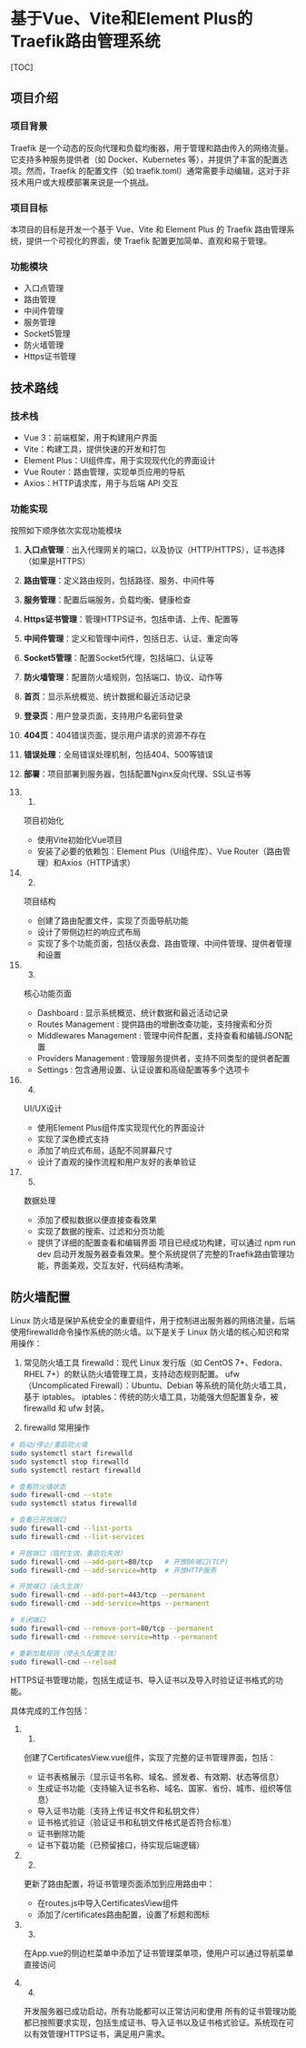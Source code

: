 # 基于Vue、Vite和Element Plus的Traefik路由管理系统

[TOC]

## 项目介绍

### 项目背景

Traefik 是一个动态的反向代理和负载均衡器，用于管理和路由传入的网络流量。它支持多种服务提供者（如 Docker、Kubernetes 等），并提供了丰富的配置选项。然而，Traefik 的配置文件（如 traefik.toml）通常需要手动编辑，这对于非技术用户或大规模部署来说是一个挑战。

### 项目目标

本项目的目标是开发一个基于 Vue、Vite 和 Element Plus 的 Traefik 路由管理系统，提供一个可视化的界面，使 Traefik 配置更加简单、直观和易于管理。

### 功能模块

- 入口点管理
- 路由管理
- 中间件管理
- 服务管理
- Socket5管理
- 防火墙管理
- Https证书管理


## 技术路线

### 技术栈

- Vue 3：前端框架，用于构建用户界面
- Vite：构建工具，提供快速的开发和打包
- Element Plus：UI组件库，用于实现现代化的界面设计
- Vue Router：路由管理，实现单页应用的导航
- Axios：HTTP请求库，用于与后端 API 交互

### 功能实现
按照如下顺序依次实现功能模块

1. **入口点管理**：出入代理网关的端口，以及协议（HTTP/HTTPS），证书选择（如果是HTTPS）
2. **路由管理**：定义路由规则，包括路径、服务、中间件等
3. **服务管理**：配置后端服务，负载均衡、健康检查
4. **Https证书管理**：管理HTTPS证书，包括申请、上传、配置等
5. **中间件管理**：定义和管理中间件，包括日志、认证、重定向等
6. **Socket5管理**：配置Socket5代理，包括端口、认证等
7. **防火墙管理**：配置防火墙规则，包括端口、协议、动作等
8. **首页**：显示系统概览、统计数据和最近活动记录
9. **登录页**：用户登录页面，支持用户名密码登录
10. **404页**：404错误页面，提示用户请求的资源不存在
11. **错误处理**：全局错误处理机制，包括404、500等错误
12. **部署**：项目部署到服务器，包括配置Nginx反向代理、SSL证书等




1. 1.
   项目初始化
   
   - 使用Vite初始化Vue项目
   - 安装了必要的依赖包：Element Plus（UI组件库）、Vue Router（路由管理）和Axios（HTTP请求）
2. 2.
   项目结构
   
   - 创建了路由配置文件，实现了页面导航功能
   - 设计了带侧边栏的响应式布局
   - 实现了多个功能页面，包括仪表盘、路由管理、中间件管理、提供者管理和设置
3. 3.
   核心功能页面
   
   - Dashboard : 显示系统概览、统计数据和最近活动记录
   - Routes Management : 提供路由的增删改查功能，支持搜索和分页
   - Middlewares Management : 管理中间件配置，支持查看和编辑JSON配置
   - Providers Management : 管理服务提供者，支持不同类型的提供者配置
   - Settings : 包含通用设置、认证设置和高级配置等多个选项卡
4. 4.
   UI/UX设计
   
   - 使用Element Plus组件库实现现代化的界面设计
   - 实现了深色模式支持
   - 添加了响应式布局，适配不同屏幕尺寸
   - 设计了直观的操作流程和用户友好的表单验证
5. 5.
   数据处理
   
   - 添加了模拟数据以便直接查看效果
   - 实现了数据的搜索、过滤和分页功能
   - 提供了详细的配置查看和编辑界面
项目已经成功构建，可以通过 npm run dev 启动开发服务器查看效果。整个系统提供了完整的Traefik路由管理功能，界面美观，交互友好，代码结构清晰。


## 防火墙配置

Linux 防火墙是保护系统安全的重要组件，用于控制进出服务器的网络流量，后端使用firewalld命令操作系统的防火墙。以下是关于 Linux 防火墙的核心知识和常用操作：
1. 常见防火墙工具
firewalld：现代 Linux 发行版（如 CentOS 7+、Fedora、RHEL 7+）的默认防火墙管理工具，支持动态规则配置。
ufw（Uncomplicated Firewall）：Ubuntu、Debian 等系统的简化防火墙工具，基于 iptables。
iptables：传统的防火墙工具，功能强大但配置复杂，被 firewalld 和 ufw 封装。

2. firewalld 常用操作

```bash
# 启动/停止/重启防火墙
sudo systemctl start firewalld
sudo systemctl stop firewalld
sudo systemctl restart firewalld

# 查看防火墙状态
sudo firewall-cmd --state
sudo systemctl status firewalld

# 查看已开放端口
sudo firewall-cmd --list-ports
sudo firewall-cmd --list-services

# 开放端口（临时生效，重启后失效）
sudo firewall-cmd --add-port=80/tcp   # 开放80端口(TCP)
sudo firewall-cmd --add-service=http  # 开放HTTP服务

# 开放端口（永久生效）
sudo firewall-cmd --add-port=443/tcp --permanent
sudo firewall-cmd --add-service=https --permanent

# 关闭端口
sudo firewall-cmd --remove-port=80/tcp --permanent
sudo firewall-cmd --remove-service=http --permanent

# 重新加载规则（使永久配置生效）
sudo firewall-cmd --reload

```


HTTPS证书管理功能，包括生成证书、导入证书以及导入时验证证书格式的功能。

具体完成的工作包括：

1. 1.
   创建了CertificatesView.vue组件，实现了完整的证书管理界面，包括：
   
   - 证书表格展示（显示证书名称、域名、颁发者、有效期、状态等信息）
   - 生成证书功能（支持输入证书名称、域名、国家、省份、城市、组织等信息）
   - 导入证书功能（支持上传证书文件和私钥文件）
   - 证书格式验证（验证证书和私钥文件格式是否符合标准）
   - 证书删除功能
   - 证书下载功能（已预留接口，待实现后端逻辑）
2. 2.
   更新了路由配置，将证书管理页面添加到应用路由中：
   
   - 在routes.js中导入CertificatesView组件
   - 添加了/certificates路由配置，设置了标题和图标
3. 3.
   在App.vue的侧边栏菜单中添加了证书管理菜单项，使用户可以通过导航菜单直接访问
4. 4.
   开发服务器已成功启动，所有功能都可以正常访问和使用
所有的证书管理功能都已按照要求实现，包括生成证书、导入证书以及证书格式验证。系统现在可以有效管理HTTPS证书，满足用户需求。